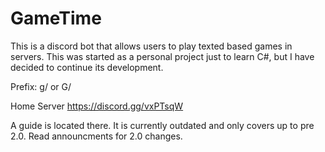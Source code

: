 # GameTime
This is a discord bot that allows users to play texted based games in servers. This was started as a personal project just to learn C#, but I have decided to continue its development.

Prefix: g/ or G/

Home Server
https://discord.gg/vxPTsqW

A guide is located there. It is currently outdated and only covers up to pre 2.0. Read announcments for 2.0 changes.
